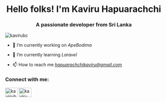 <h1 align="center">Hello folks! I'm Kaviru Hapuarachchi</h1>
<h3 align="center">A passionate developer from Sri Lanka</h3>

<p align="left"> <img src="https://komarev.com/ghpvc/?username=kavirubc&label=Profile%20views&color=0e75b6&style=flat" alt="kavirubc" /> </p>

- 🔭 I’m currently working on *ApeBodima*

- 🌱 I’m currently learning *Laravel*

- 📫 How to reach me *hapuarachchikaviru@gmail.com*

<h3 align="left">Connect with me:</h3>
<p align="left">
<a href="https://linkedin.com/in/kaviruhapuarachchi" target="blank"><img align="center" src="https://raw.githubusercontent.com/rahuldkjain/github-profile-readme-generator/master/src/images/icons/Social/linked-in-alt.svg" alt="kaviruhapuarachchi" height="30" width="40" /></a>
<a href="https://instagram.com/kaviru_h" target="blank"><img align="center" src="https://raw.githubusercontent.com/rahuldkjain/github-profile-readme-generator/master/src/images/icons/Social/instagram.svg" alt="kaviru_h" height="30" width="40" /></a>
</p>
